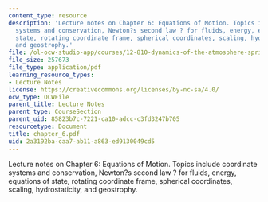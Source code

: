 ```yaml
---
content_type: resource
description: 'Lecture notes on Chapter 6: Equations of Motion. Topics include coordinate
  systems and conservation, Newton?s second law ? for fluids, energy, equations of
  state, rotating coordinate frame, spherical coordinates, scaling, hydrostaticity,
  and geostrophy.'
file: /ol-ocw-studio-app/courses/12-810-dynamics-of-the-atmosphere-spring-2008/2a3192bacaa7ab11a863ed9130049cd5_chapter_6.pdf
file_size: 257673
file_type: application/pdf
learning_resource_types:
- Lecture Notes
license: https://creativecommons.org/licenses/by-nc-sa/4.0/
ocw_type: OCWFile
parent_title: Lecture Notes
parent_type: CourseSection
parent_uid: 85823b7c-7221-ca10-adcc-c3fd3247b705
resourcetype: Document
title: chapter_6.pdf
uid: 2a3192ba-caa7-ab11-a863-ed9130049cd5
---
```

Lecture notes on Chapter 6: Equations of Motion. Topics include coordinate systems and conservation, Newton?s second law ? for fluids, energy, equations of state, rotating coordinate frame, spherical coordinates, scaling, hydrostaticity, and geostrophy.
